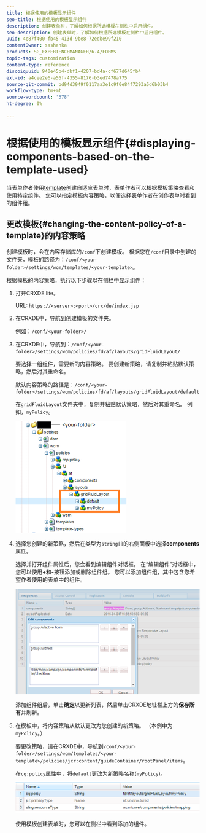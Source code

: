```yaml
---
title: 根据使用的模板显示组件
seo-title: 根据使用的模板显示组件
description: 创建表单时，了解如何根据所选模板在侧栏中启用组件。
seo-description: 创建表单时，了解如何根据所选模板在侧栏中启用组件。
uuid: 4e87f400-fb45-413d-9be8-72edbe99f210
contentOwner: sashanka
products: SG_EXPERIENCEMANAGER/6.4/FORMS
topic-tags: customization
content-type: reference
discoiquuid: 940e45b4-dbf1-4207-bd4a-cf677d645fb4
exl-id: a4cee2e6-a56f-4355-8176-b3ed7478a775
source-git-commit: bd94d3949f0117aa3e1c9f0e84f7293a5d6b03b4
workflow-type: tm+mt
source-wordcount: '378'
ht-degree: 0%

---
```


# 根据使用的模板显示组件{#displaying-components-based-on-the-template-used}

当表单作者使用[template](/help/forms/using/template-editor.md)创建自适应表单时，表单作者可以根据模板策略查看和使用特定组件。 您可以指定模板内容策略，以便选择表单作者在创作表单时看到的组件组。

## 更改模板{#changing-the-content-policy-of-a-template}的内容策略

创建模板时，会在内容存储库的`/conf`下创建模板。 根据您在`/conf`目录中创建的文件夹，模板的路径为：`/conf/<your-folder>/settings/wcm/templates/<your-template>`。

根据模板的内容策略，执行以下步骤以在侧栏中显示组件：

1. 打开CRXDE lite。

   URL: `https://<server>:<port>/crx/de/index.jsp`

1. 在CRXDE中，导航到创建模板的文件夹。

   例如：`/conf/<your-folder>/`

1. 在CRXDE中，导航到：`/conf/<your-folder>/settings/wcm/policies/fd/af/layouts/gridFluidLayout/`

   要选择一组组件，需要新的内容策略。 要创建新策略，请复制并粘贴默认策略，然后对其重命名。

   默认内容策略的路径是：`/conf/<your-folder>/settings/wcm/policies/fd/af/layouts/gridFluidLayout/default`

   在`gridFluidLayout`文件夹中，复制并粘贴默认策略，然后对其重命名。 例如，`myPolicy`。

   ![复制默认策略](assets/crx-default1.png)

1. 选择您创建的新策略，然后在类型为`string[]`的右侧面板中选择&#x200B;**components**&#x200B;属性。

   选择并打开组件属性后，您会看到编辑组件对话框。 在“编辑组件”对话框中，您可以使用&#x200B;**+**&#x200B;和&#x200B;**-**&#x200B;按钮添加或删除组件组。 您可以添加组件组，其中包含您希望作者使用的表单中的组件。

   ![在策略中添加或删除组件](assets/add-components-list1.png)

   添加组件组后，单击&#x200B;**确定**&#x200B;以更新列表，然后单击CRXDE地址栏上方的&#x200B;**保存所有**&#x200B;并刷新。

1. 在模板中，将内容策略从默认更改为您创建的新策略。 （本例中为`myPolicy`。）

   要更改策略，请在CRXDE中，导航到`/conf/<your-folder>/settings/wcm/templates/<your-template>/policies/jcr:content/guideContainer/rootPanel/items`。

   在`cq:policy`属性中，将`default`更改为新策略名称(`myPolicy`)。

   ![更新了模板内容策略](assets/updated-policy.png)

   使用模板创建表单时，您可以在侧栏中看到添加的组件。
